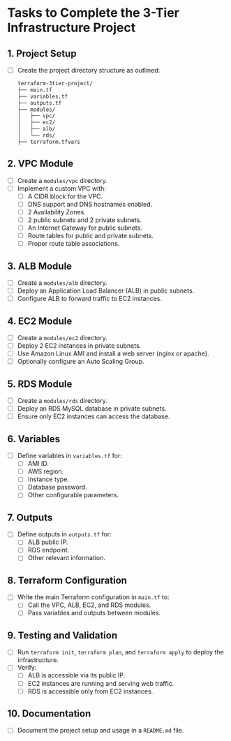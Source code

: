 
# Tasks to Complete the 3-Tier Infrastructure Project

## 1. Project Setup
- [ ] Create the project directory structure as outlined:
  ```bash
  terraform-3tier-project/
  ├── main.tf
  ├── variables.tf
  ├── outputs.tf
  ├── modules/
  │   ├── vpc/
  │   ├── ec2/
  │   ├── alb/
  │   └── rds/
  ├── terraform.tfvars
  ```

## 2. VPC Module
- [ ] Create a `modules/vpc` directory.
- [ ] Implement a custom VPC with:
  - [ ] A CIDR block for the VPC.
  - [ ] DNS support and DNS hostnames enabled.
  - [ ] 2 Availability Zones.
  - [ ] 2 public subnets and 2 private subnets.
  - [ ] An Internet Gateway for public subnets.
  - [ ] Route tables for public and private subnets.
  - [ ] Proper route table associations.

## 3. ALB Module
- [ ] Create a `modules/alb` directory.
- [ ] Deploy an Application Load Balancer (ALB) in public subnets.
- [ ] Configure ALB to forward traffic to EC2 instances.

## 4. EC2 Module
- [ ] Create a `modules/ec2` directory.
- [ ] Deploy 2 EC2 instances in private subnets.
- [ ] Use Amazon Linux AMI and install a web server (nginx or apache).
- [ ] Optionally configure an Auto Scaling Group.

## 5. RDS Module
- [ ] Create a `modules/rds` directory.
- [ ] Deploy an RDS MySQL database in private subnets.
- [ ] Ensure only EC2 instances can access the database.

## 6. Variables
- [ ] Define variables in `variables.tf` for:
  - [ ] AMI ID.
  - [ ] AWS region.
  - [ ] Instance type.
  - [ ] Database password.
  - [ ] Other configurable parameters.

## 7. Outputs
- [ ] Define outputs in `outputs.tf` for:
  - [ ] ALB public IP.
  - [ ] RDS endpoint.
  - [ ] Other relevant information.

## 8. Terraform Configuration
- [ ] Write the main Terraform configuration in `main.tf` to:
  - [ ] Call the VPC, ALB, EC2, and RDS modules.
  - [ ] Pass variables and outputs between modules.

## 9. Testing and Validation
- [ ] Run `terraform init`, `terraform plan`, and `terraform apply` to deploy the infrastructure.
- [ ] Verify:
  - [ ] ALB is accessible via its public IP.
  - [ ] EC2 instances are running and serving web traffic.
  - [ ] RDS is accessible only from EC2 instances.

## 10. Documentation
- [ ] Document the project setup and usage in a `README.md` file.

